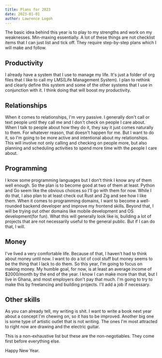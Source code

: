 ```yaml
---
title: Plans for 2023
date: 2023-01-01
author: Lawrence Logoh
---
```


The basic idea behind this year is to play to my strengths and work on my weaknesses. Min-maxing essentially. 
A lot of these things are not checklist items that I can just list and tick off.
They require step-by-step plans which I will make and follow.

## Productivity
I already have a system that I use to manage my life. It's just a folder of org files that I like to call my LMS(Life Management System).
I plan to rethink and clearly define this system and some of the other systems that I use in conjunction with it.
I think doing that will boost my productivity.

## Relationships
When it comes to relationships, I'm very passive.
I generally don't call or text people until they call me and I don't check on people I care about.
When I talk to people about how they do it, they say it just comes naturally to them.
For whatever reason, that doesn't happen for me. But I want to do it, so I'm going to be more active and intentional about my relationships.
This will involve not only calling and checking on people more, but also planning and scheduling activities to spend more time with the people I care about.

## Programming

I know some programming languages but I don't think I know any of them well enough.
So the plan is to become good at two of them at least. 
Python and Go seem like the obvious choices so I'll go with them for now.
While I do that, I also plan to at least check out Rust and Zig and see how I like them.
When it comes to programming domains, I want to become a well-rounded backend developer and improve my frontend skills.
Beyond that, I will be trying out other domains like mobile development and OS development(for fun).
What this will generally look like is, building a lot of projects that are not necessarily useful to the general public. But if I can do that, I will.

## Money
I've lived a very comfortable life.
Because of that, I haven't had to think about money until now.
I want to do a lot of cool stuff but money seems to be the thing that I lack to do them.
So this year, I'm going to focus on making money.
My humble goal, for now, is at least an average income of $2000/month by the end of the year.
I know I can make more than that, but I live in Ghana, and most employers don't pay that much.
I'm going to try to make this by freelancing and building projects. I'll add a job if necessary. 

## Other skills
As you can already tell, my writing is shit. 
I want to write a book next year about a concept I'm chewing on, so it has to be improved.
Another big one is some type of artistic outlet that is not writing. The ones I'm most attracted to right now are drawing and the electric guitar. 

This is a non-exhaustive list but these are the non-negotiables. They come first before everything else.

Happy New Year.




